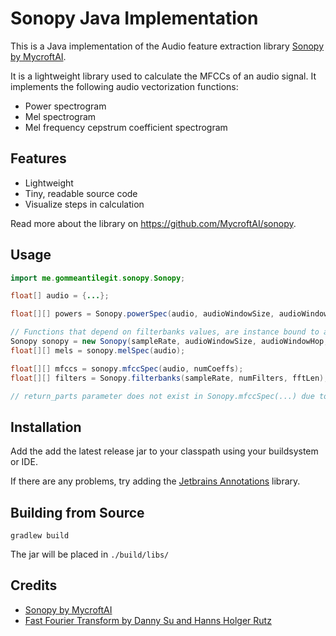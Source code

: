 # Sonopy Java Implementation

This is a Java implementation of the Audio feature extraction library
[Sonopy by MycroftAI](https://github.com/MycroftAI/sonopy).

It is a lightweight library used to calculate the MFCCs of an audio signal. 
It implements the following audio vectorization functions:

- Power spectrogram
- Mel spectrogram
- Mel frequency cepstrum coefficient spectrogram

## Features
- Lightweight
- Tiny, readable source code
- Visualize steps in calculation

Read more about the library on https://github.com/MycroftAI/sonopy.

## Usage

```java
import me.gommeantilegit.sonopy.Sonopy;

float[] audio = {...};

float[][] powers = Sonopy.powerSpec(audio, audioWindowSize, audioWindowHop, fftSize); // static function

// Functions that depend on filterbanks values, are instance bound to avoid recalculation with same parameters
Sonopy sonopy = new Sonopy(sampleRate, audioWindowSize, audioWindowHop, fttSize, numFilters);
float[][] mels = sonopy.melSpec(audio);

float[][] mfccs = sonopy.mfccSpec(audio, numCoeffs);
float[][] filters = Sonopy.filterbanks(sampleRate, numFilters, fftLen); // Probably not ever useful

// return_parts parameter does not exist in Sonopy.mfccSpec(...) due to Java language limitations
```

## Installation

Add the add the latest release jar to your classpath using your buildsystem or IDE.

If there are any problems, try adding the [Jetbrains Annotations](https://mvnrepository.com/artifact/org.jetbrains/annotations) library.

## Building from Source

```
gradlew build
```

The jar will be placed in `./build/libs/`

## Credits
- [Sonopy by MycroftAI](https://github.com/MycroftAI/sonopy)
- [Fast Fourier Transform by Danny Su and Hanns Holger Rutz](https://github.com/Sciss/SpeechRecognitionHMM/blob/master/src/main/java/org/ioe/tprsa/audio/feature/FFT.java)